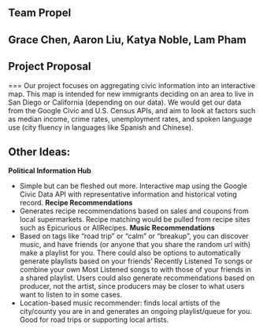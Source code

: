 ## Team Propel
## Grace Chen, Aaron Liu, Katya Noble, Lam Pham

## Project Proposal
===
Our project focuses on aggregating civic information into an interactive map.
This map is intended for new immigrants deciding on an area to live in San
Diego or California (depending on our data). We would get our data from the 
Google Civic and U.S. Census APIs, and aim to look at factors such as median
income, crime rates, unemployment rates, and spoken language use (city 
fluency in languages like Spanish and Chinese). 

## Other Ideas:
**Political Information Hub**
* Simple but can be fleshed out more. Interactive map using the Google Civic 
Data API with representative information and historical voting record. 
**Recipe Recommendations** 
* Generates recipe recommendations based on sales and coupons from local 
supermarkets. Recipe matching would be pulled from recipe sites such as 
Epicurious or AllRecipes.
**Music Recommendations**
* Based on tags like “road trip” or “calm” or “breakup”, you can discover 
music, and have friends (or anyone that you share the random url with) make 
a playlist for you. There could also be options to automatically generate 
playlists based on your friends’ Recently Listened To songs or combine your 
own Most Listened songs to with those of your friends in a shared playlist. 
Users could also generate recommendations based on producer, not the artist, 
since producers may be closer to what users want to listen to in some cases.
* Location-based music recommender: finds local artists of the city/county you 
are in and generates an ongoing playlist/queue for you. Good for road trips or 
supporting local artists.
